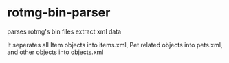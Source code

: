 rotmg-bin-parser
================

parses rotmg's bin files extract xml data

It seperates all Item objects into items.xml, Pet related objects into pets.xml, and other objects into objects.xml

